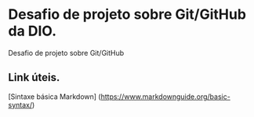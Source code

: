 # Desafio de projeto sobre Git/GitHub da DIO. 
Desafio de projeto sobre Git/GitHub

## Link úteis.
[Sintaxe básica Markdown] (https://www.markdownguide.org/basic-syntax/)
